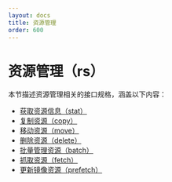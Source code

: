 ```yaml
---
layout: docs
title: 资源管理
order: 600
---
```


<a id="rs"></a>
# 资源管理（rs）

本节描述资源管理相关的接口规格，涵盖以下内容：  

* [获取资源信息（stat）][statHref]
* [复制资源（copy）][copyHref]
* [移动资源（move）][moveHref]
* [删除资源（delete）][deleteHref]
* [批量管理资源（batch）][batchHref]
* [抓取资源（fetch）][fetchHref]
* [更新镜像资源（prefetch）][prefetchHref]

[statHref]:     stat.html   "获取资源信息"
[copyHref]:     copy.html   "复制资源"
[moveHref]:     move.html   "移动资源"
[deleteHref]:   delete.html "删除资源"
[batchHref]:    batch.html  "批量管理资源"

[fetchHref]:    fetch.html  "批量管理资源"
[prefetchHref]: prefetch.html  "批量管理资源"
